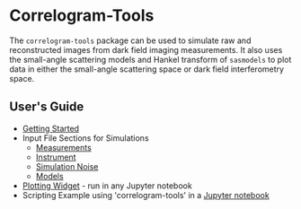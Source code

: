 # Correlogram-Tools

The `correlogram-tools` package can be used to simulate raw and reconstructed images from dark field imaging
measurements. It also uses the small-angle scattering models and Hankel transform of `sasmodels` to plot data in either
the small-angle scattering space or dark field interferometry space.

## User's Guide
* [Getting Started](./getting_started.md)
* Input File Sections for Simulations
  * [Measurements](./measurements.md)
  * [Instrument](./instrument.md)
  * [Simulation Noise](./sim_noise.md)
  * [Models](./models.md)
* [Plotting Widget](../plotting_widget.ipynb) - run in any Jupyter notebook
* Scripting Example using 'correlogram-tools' in a [Jupyter notebook](../examples/paper_figures/paper_figures.ipynb)
